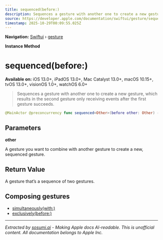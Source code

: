 ```yaml
---
title: sequenced(before:)
description: Sequences a gesture with another one to create a new gesture, which results in the second gesture only receiving events after the first gesture succeeds.
source: https://developer.apple.com/documentation/swiftui/gesture/sequenced(before:)
timestamp: 2025-10-29T00:09:55.025Z
---
```


**Navigation:** [Swiftui](/documentation/swiftui) › [gesture](/documentation/swiftui/gesture)

**Instance Method**

# sequenced(before:)

**Available on:** iOS 13.0+, iPadOS 13.0+, Mac Catalyst 13.0+, macOS 10.15+, tvOS 13.0+, visionOS 1.0+, watchOS 6.0+

> Sequences a gesture with another one to create a new gesture, which results in the second gesture only receiving events after the first gesture succeeds.

```swift
@MainActor @preconcurrency func sequenced<Other>(before other: Other) -> SequenceGesture<Self, Other> where Other : Gesture
```

## Parameters

**other**

A gesture you want to combine with another gesture to create a new, sequenced gesture.



## Return Value

A gesture that’s a sequence of two gestures.

## Composing gestures

- [simultaneously(with:)](/documentation/swiftui/gesture/simultaneously(with:))
- [exclusively(before:)](/documentation/swiftui/gesture/exclusively(before:))

---

*Extracted by [sosumi.ai](https://sosumi.ai) - Making Apple docs AI-readable.*
*This is unofficial content. All documentation belongs to Apple Inc.*
